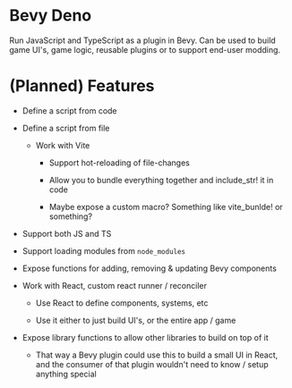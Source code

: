 # Bevy Deno

Run JavaScript and TypeScript as a plugin in Bevy.
Can be used to build game UI's, game logic, reusable plugins or to support end-user modding.

# (Planned) Features

- Define a script from code

- Define a script from file

  - Work with Vite

    - Support hot-reloading of file-changes

    - Allow you to bundle everything together and include_str! it in code

    - Maybe expose a custom macro? Something like vite_bunlde! or something?

- Support both JS and TS

- Support loading modules from `node_modules`

- Expose functions for adding, removing & updating Bevy components

- Work with React, custom react runner / reconciler

  - Use React to define components, systems, etc

  - Use it either to just build UI's, or the entire app / game

- Expose library functions to allow other libraries to build on top of it

  - That way a Bevy plugin could use this to build a small UI in React, and the consumer of that plugin wouldn't need to know / setup anything special
